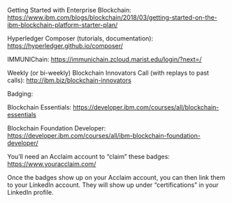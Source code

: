 Getting Started with Enterprise Blockchain:
https://www.ibm.com/blogs/blockchain/2018/03/getting-started-on-the-ibm-blockchain-platform-starter-plan/

Hyperledger Composer (tutorials, documentation):
https://hyperledger.github.io/composer/

IMMUNIChain:
https://immunichain.zcloud.marist.edu/login/?next=/

Weekly (or bi-weekly) Blockchain Innovators Call (with replays to past calls):
http://ibm.biz/blockchain-innovators

Badging:

Blockchain Essentials: https://developer.ibm.com/courses/all/blockchain-essentials

Blockchain Foundation Developer: https://developer.ibm.com/courses/all/ibm-blockchain-foundation-developer/

You’ll need an Acclaim account to “claim” these badges:
https://www.youracclaim.com/

Once the badges show up on your Acclaim account, you can then link them to your LinkedIn account.  They will show up under “certifications” in your LinkedIn profile.

